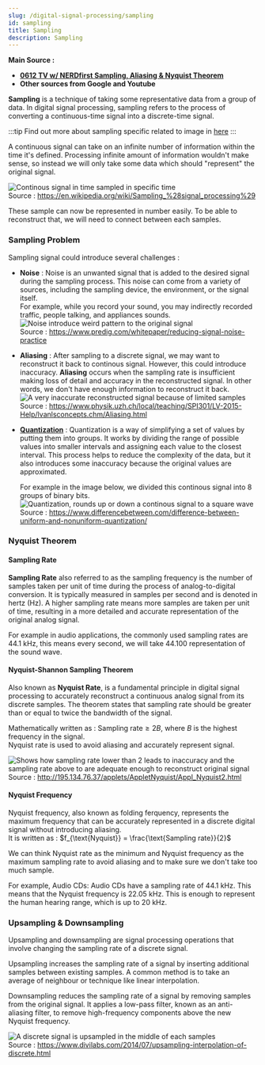 ```yaml
---
slug: /digital-signal-processing/sampling
id: sampling
title: Sampling
description: Sampling
---
```


**Main Source :**

- **[0612 TV w/ NERDfirst Sampling, Aliasing & Nyquist Theorem](https://youtu.be/yWqrx08UeUs)**
- **Other sources from Google and Youtube**

**Sampling** is a technique of taking some representative data from a group of data. In digital signal processing, sampling refers to the process of converting a continuous-time signal into a discrete-time signal.

:::tip
Find out more about sampling specific related to image in [here](/computer-graphics/sampling)
:::

A continuous signal can take on an infinite number of information within the time it's defined. Processing infinite amount of information wouldn't make sense, so instead we will only take some data which should "represent" the original signal.

![Continous signal in time sampled in specific time](./sampling.png)  
Source : https://en.wikipedia.org/wiki/Sampling_%28signal_processing%29

These sample can now be represented in number easily. To be able to reconstruct that, we will need to connect between each samples.

### Sampling Problem

Sampling signal could introduce several challenges :

- **Noise** : Noise is an unwanted signal that is added to the desired signal during the sampling process. This noise can come from a variety of sources, including the sampling device, the environment, or the signal itself.  
  For example, while you record your sound, you may indirectly recorded traffic, people talking, and appliances sounds.  
  ![Noise introduce weird pattern to the original signal](./noise.png)  
   Source : https://www.predig.com/whitepaper/reducing-signal-noise-practice

- **Aliasing** : After sampling to a discrete signal, we may want to reconstruct it back to continous signal. However, this could introduce inaccuracy. **Aliasing** occurs when the sampling rate is insufficient making loss of detail and accuracy in the reconstructed signal. In other words, we don't have enough information to reconstruct it back.  
  ![A very inaccurate reconstructed signal because of limited samples](./aliasing.png)  
   Source : https://www.physik.uzh.ch/local/teaching/SPI301/LV-2015-Help/lvanlsconcepts.chm/Aliasing.html

- **[Quantization](/digital-signal-processing/quantization)** : Quantization is a way of simplifying a set of values by putting them into groups. It works by dividing the range of possible values into smaller intervals and assigning each value to the closest interval. This process helps to reduce the complexity of the data, but it also introduces some inaccuracy because the original values are approximated.

  For example in the image below, we divided this continous signal into 8 groups of binary bits.
  ![Quantization, rounds up or down a continous signal to a square wave](./quantization.png)  
   Source : https://www.differencebetween.com/difference-between-uniform-and-nonuniform-quantization/

### Nyquist Theorem

#### Sampling Rate

**Sampling Rate** also referred to as the sampling frequency is the number of samples taken per unit of time during the process of analog-to-digital conversion. It is typically measured in samples per second and is denoted in hertz (Hz). A higher sampling rate means more samples are taken per unit of time, resulting in a more detailed and accurate representation of the original analog signal.

For example in audio applications, the commonly used sampling rates are 44.1 kHz, this means every second, we will take 44.100 representation of the sound wave.

#### Nyquist-Shannon Sampling Theorem

Also known as **Nyquist Rate**, is a fundamental principle in digital signal processing to accurately reconstruct a continuous analog signal from its discrete samples. The theorem states that sampling rate should be greater than or equal to twice the bandwidth of the signal.

Mathematically written as : $\text{Sampling rate} \ge 2B$, where $B$ is the highest frequency in the signal.  
Nyquist rate is used to avoid aliasing and accurately represent signal.

![Shows how sampling rate lower than 2 leads to inaccuracy and the sampling rate above to are adequate enough to reconstruct original signal](./nyquist-theorem.gif)  
Source : http://195.134.76.37/applets/AppletNyquist/Appl_Nyquist2.html

#### Nyquist Frequency

Nyquist frequency, also known as folding ferquency, represents the maximum frequency that can be accurately represented in a discrete digital signal without introducing aliasing.  
It is written as : $f_{\text{Nyquist}} = \frac{\text{Sampling rate}}{2}$

We can think Nyquist rate as the minimum and Nyquist frequency as the maximum sampling rate to avoid aliasing and to make sure we don't take too much sample.

For example, Audio CDs: Audio CDs have a sampling rate of 44.1 kHz. This means that the Nyquist frequency is 22.05 kHz. This is enough to represent the human hearing range, which is up to 20 kHz.

### Upsampling & Downsampling

Upsampling and downsampling are signal processing operations that involve changing the sampling rate of a discrete signal.

Upsampling increases the sampling rate of a signal by inserting additional samples between existing samples. A common method is to take an average of neighbour or technique like linear interpolation.

Downsampling reduces the sampling rate of a signal by removing samples from the original signal. It applies a low-pass filter, known as an anti-aliasing filter, to remove high-frequency components above the new Nyquist frequency.

![A discrete signal is upsampled in the middle of each samples](./updown-sample.png)  
Source : https://www.divilabs.com/2014/07/upsampling-interpolation-of-discrete.html
